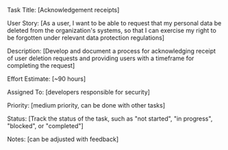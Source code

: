 Task Title: [Acknowledgement receipts]

User Story: [As a user, I want to be able to request that my 
            personal data be deleted from the organization's systems, so that 
            I can exercise my right to be forgotten under relevant data protection regulations]

Description: [Develop and document a process for acknowledging receipt of user
             deletion requests and providing users with a timeframe for completing the request]

Effort Estimate: [~90 hours]

Assigned To: [developers responsible for security]

Priority: [medium priority, can be done with other tasks]

Status: [Track the status of the task, such as "not started", "in progress", "blocked", or "completed"]

Notes: [can be adjusted with feedback]

<!--Rajiv - Task's Estimate seems to be higher, please recheck->